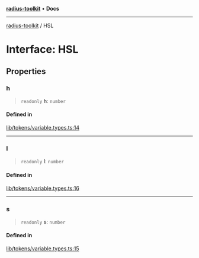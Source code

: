 [**radius-toolkit**](../README.md) • **Docs**

***

[radius-toolkit](../globals.md) / HSL

# Interface: HSL

## Properties

### h

> `readonly` **h**: `number`

#### Defined in

[lib/tokens/variable.types.ts:14](https://github.com/rangle/radius-token-tango/blob/0fa25351e79af51a833bcebadbd83e27a9791a4f/packages/radius-toolkit/src/lib/tokens/variable.types.ts#L14)

***

### l

> `readonly` **l**: `number`

#### Defined in

[lib/tokens/variable.types.ts:16](https://github.com/rangle/radius-token-tango/blob/0fa25351e79af51a833bcebadbd83e27a9791a4f/packages/radius-toolkit/src/lib/tokens/variable.types.ts#L16)

***

### s

> `readonly` **s**: `number`

#### Defined in

[lib/tokens/variable.types.ts:15](https://github.com/rangle/radius-token-tango/blob/0fa25351e79af51a833bcebadbd83e27a9791a4f/packages/radius-toolkit/src/lib/tokens/variable.types.ts#L15)
